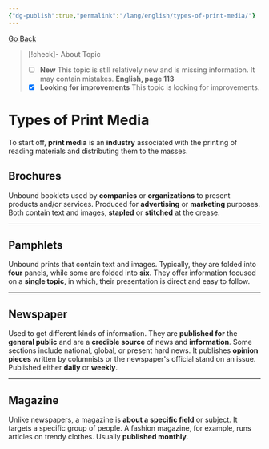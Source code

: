 ```yaml
---
{"dg-publish":true,"permalink":"/lang/english/types-of-print-media/"}
---
```


<a href="javascript:history.back()">Go Back</a>

>[!check]- About Topic
>- [ ]  **New**
>This topic is still relatively new and is missing information. It may contain mistakes.
>**English, page 113**
>- [x] **Looking for improvements**
>This topic is looking for improvements.

# Types of Print Media

To start off, **print media** is an **industry** associated with the printing of reading materials and distributing them to the masses.

## Brochures
Unbound booklets used by **companies** or **organizations** to present products and/or services. Produced for **advertising** or **marketing** purposes. Both contain text and images, **stapled** or **stitched** at the crease.

---

## Pamphlets
Unbound prints that contain text and images. Typically, they are folded into **four** panels, while some are folded into **six**. They offer information focused on a **single topic**, in which, their presentation is direct and easy to follow.

---

## Newspaper
Used to get different kinds of information. They are **published for** the **general public** and are a **credible source** of news and **information**. Some sections include national, global, or present hard news. It publishes **opinion pieces** written by columnists or the newspaper's official stand on an issue. Published either **daily** or **weekly**.

---

## Magazine
Unlike newspapers, a magazine is **about a specific field** or subject. It targets a specific group of people. A fashion magazine, for example, runs articles on trendy clothes. Usually **published monthly**.



